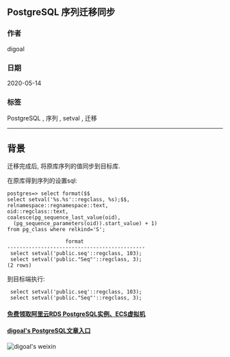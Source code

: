 ## PostgreSQL 序列迁移同步  
  
### 作者  
digoal  
  
### 日期  
2020-05-14  
  
### 标签  
PostgreSQL , 序列 , setval , 迁移    
  
----  
  
## 背景  
迁移完成后, 将原库序列的值同步到目标库.    
  
在原库得到序列的设置sql:   
  
```  
postgres=> select format($$  
select setval('%s.%s'::regclass, %s);$$,   
relnamespace::regnamespace::text,   
oid::regclass::text,   
coalesce(pg_sequence_last_value(oid),   
  (pg_sequence_parameters(oid)).start_value) + 1)   
from pg_class where relkind='S';  
  
                   format                      
---------------------------------------------  
 select setval('public.seq'::regclass, 103);  
 select setval('public."Seq"'::regclass, 3);  
(2 rows)  
```  
  
到目标端执行:   
  
```  
 select setval('public.seq'::regclass, 103);  
 select setval('public."Seq"'::regclass, 3);  
```  
    
  
#### [免费领取阿里云RDS PostgreSQL实例、ECS虚拟机](https://www.aliyun.com/database/postgresqlactivity "57258f76c37864c6e6d23383d05714ea")
  
  
#### [digoal's PostgreSQL文章入口](https://github.com/digoal/blog/blob/master/README.md "22709685feb7cab07d30f30387f0a9ae")
  
  
![digoal's weixin](../pic/digoal_weixin.jpg "f7ad92eeba24523fd47a6e1a0e691b59")
  
